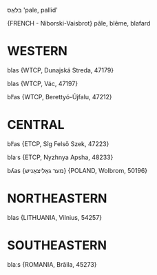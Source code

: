 בלאַס
'pale, pallid'

{FRENCH - Niborski-Vaisbrot}
pâle, blême, blafard

WESTERN
========

blas {WTCP, Dunajská Streda, 47179}

blas {WTCP, Vác, 47197}

blʲas {WTCP, Berettyó-Újfalu, 47212}

CENTRAL
========

blʲas {ETCP, Sîg Felső Szek, 47223}

blaˑs {ETCP, Nyzhnya Apsha, 48233}

bʎas {מער גאַליצאַניש} {POLAND, Wolbrom, 50196}

NORTHEASTERN
==============

blas {LITHUANIA, Vilnius, 54257}

SOUTHEASTERN
==============

blaːs {ROMANIA, Brăila, 45273}

